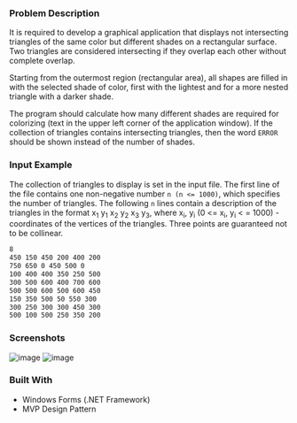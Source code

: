 ### Problem Description

It is required to develop a graphical application that displays
not intersecting triangles of the same color but different shades on a rectangular surface.
Two triangles are considered intersecting if they overlap each other without complete overlap.

Starting from the outermost region (rectangular area), all shapes are filled
in with the selected shade of color, first with the lightest and for a more nested triangle with a
darker shade.

The program should calculate how many different shades are required for colorizing (text in the upper left corner
of the application window). If the collection of triangles contains intersecting triangles, then
the word `ERROR` should be shown instead of the number of shades.

### Input Example

The collection of triangles to display is set in the input file. The first line of the file
contains one non-negative number `n (n <= 1000)`, which specifies the number of triangles.
The following `n` lines contain a description of the triangles in the format x<sub>1</sub> y<sub>1</sub> x<sub>2</sub> y<sub>2</sub> x<sub>3</sub> y<sub>3</sub>,
where x<sub>i</sub>, y<sub>i</sub> (0 <= x<sub>i</sub>, y<sub>i</sub>  < = 1000) - coordinates of the vertices of the triangles.
Three points are guaranteed not to be collinear.

 ```sh
8
450 150 450 200 400 200
750 650 0 450 500 0
100 400 400 350 250 500
300 500 600 400 700 600
500 500 600 500 600 450
150 350 500 50 550 300
300 250 300 300 450 300
500 100 500 250 350 200
 ```

### Screenshots

![image](https://github.com/Lozovskij/Triangles-Problem-WinForms/assets/56762093/2de2ee50-9e8d-48af-adca-8f6326f590b4)
![image](https://github.com/Lozovskij/Triangles-Problem-WinForms/assets/56762093/8c20e87a-1381-4cbe-b2e2-bde8315d8cd8)

### Built With

- Windows Forms (.NET Framework)
- MVP Design Pattern
